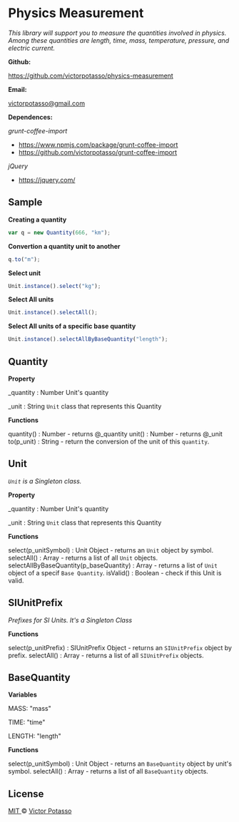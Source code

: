 Physics Measurement
==================

*This library will support you to measure the quantities involved in physics. Among these quantities are length, time, mass, temperature, pressure, and electric current.*

**Github:**

https://github.com/victorpotasso/physics-measurement

**Email:**

[victorpotasso@gmail.com](mailto:victorpotasso@gmail.com)

**Dependences:**

*grunt-coffee-import*

+ https://www.npmjs.com/package/grunt-coffee-import
+ https://github.com/victorpotasso/grunt-coffee-import

*jQuery*

+ https://jquery.com/

Sample
---------

**Creating a quantity**
```js
var q = new Quantity(666, "km");
```

**Convertion a quantity unit to another**
```js
q.to("m");
```

**Select unit**
```js
Unit.instance().select("kg");
```

**Select All units**
```js
Unit.instance().selectAll();
```

**Select All units of a specific base quantity**
```js
Unit.instance().selectAllByBaseQuantity("length");
```

Quantity
----------

**Property**

_quantity : Number Unit's quantity

_unit : String `Unit` class that represents this Quantity

**Functions**

quantity() : Number - returns @_quantity
unit() : Number - returns @_unit
to(p_unit) : String - return the conversion of the unit of this `quantity`.

Unit
------
*`Unit` is a Singleton class.*

**Property**

_quantity : Number Unit's quantity

_unit : String `Unit` class that represents this Quantity

**Functions**

select(p_unitSymbol) : Unit Object - returns an `Unit` object by symbol.
selectAll() : Array - returns a list of all `Unit` objects.
selectAllByBaseQuantity(p_baseQuantity) : Array - returns a list of `Unit` object of  a specif `Base Quantity`.
isValid() : Boolean - check if this Unit is valid.

SIUnitPrefix
--------------
*Prefixes for SI Units. It's a Singleton Class*

**Functions**

select(p_unitPrefix) : SIUnitPrefix Object - returns an `SIUnitPrefix` object by prefix.
selectAll() : Array - returns a list of all `SIUnitPrefix` objects.

BaseQuantity
----------------

**Variables**

MASS: "mass"

TIME: "time"

LENGTH: "length"

**Functions**

select(p_unitSymbol) : Unit Object - returns an `BaseQuantity` object by unit's symbol.
selectAll() : Array - returns a list of all `BaseQuantity` objects.

License
-------

[MIT ](https://github.com/victorpotasso/grunt-as3/blob/master/LICENSE-MIT)© [Victor Potasso](mailto:victorpotasso@gmail.com)
